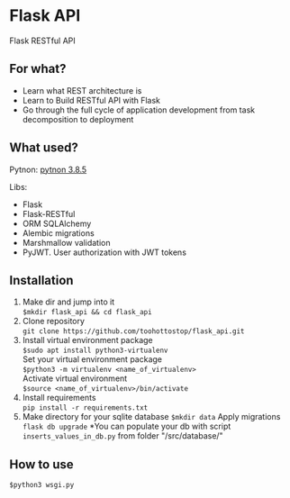 # Flask API
Flask RESTful API

## For what?
- Learn what REST architecture is
- Learn to Build RESTful API with Flask
- Go through the full cycle of application development from task decomposition to deployment

## What used?
Pytnon:
[pytnon 3.8.5](https://www.python.org/downloads/release/python-385/)  

Libs:  
- Flask
- Flask-RESTful
- ORM SQLAlchemy
- Alembic migrations
- Marshmallow validation
- PyJWT. User authorization with JWT tokens  

## Installation
1. Make dir and jump into it  
`$mkdir flask_api && cd flask_api`
2. Clone repository  
`git clone https://github.com/toohottostop/flask_api.git`
3. Install virtual environment package  
`$sudo apt install python3-virtualenv`    
Set your virtual environment package  
`$python3 -m virtualenv <name_of_virtualenv>`  
Activate virtual environment  
`$source <name_of_virtualenv>/bin/activate`
4. Install requirements  
`pip install -r requirements.txt`
5. Make directory for your sqlite database
`$mkdir data`
Apply migrations
`flask db upgrade`
*You can populate your db with script `inserts_values_in_db.py` from folder "/src/database/"
   
## How to use  
`$python3 wsgi.py`
